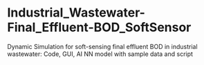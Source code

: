 # Industrial_Wastewater-Final_Effluent-BOD_SoftSensor
Dynamic Simulation for soft-sensing final effluent BOD in industrial wastewater: Code, GUI, AI NN model with sample data and script

